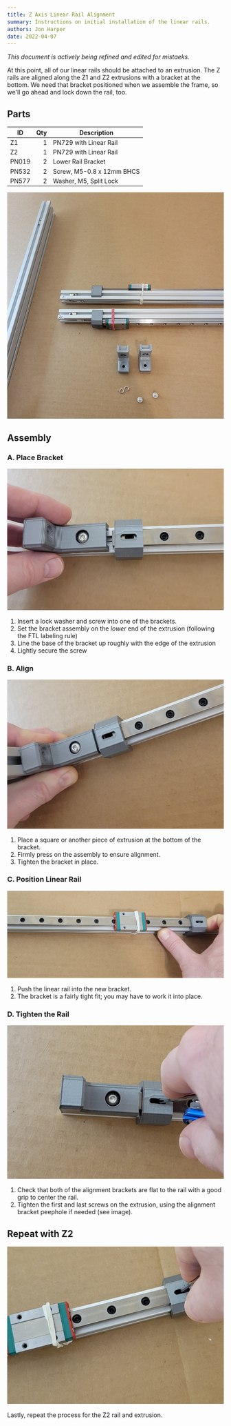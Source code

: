 ```yaml
---
title: Z Axis Linear Rail Alignment
summary: Instructions on initial installation of the linear rails.
authors: Jon Harper
date: 2022-04-07
---
```


*This document is actively being refined and edited for mistaeks.*

At this point, all of our linear rails should be attached to an extrusion. The Z rails are aligned along the Z1 and Z2 extrusions with a bracket at the bottom. We need that bracket positioned when we assemble the frame, so we'll go ahead and lock down the rail, too.

## Parts

| ID    | Qty | Description |
|-------|----:|-------------|
| Z1    | 1   | PN729 with Linear Rail |
| Z2    | 1   | PN729 with Linear Rail |
| PN019 | 2   | Lower Rail Bracket     |
| PN532 | 2   | Screw, M5-0.8 x 12mm BHCS |
| PN577 | 2   | Washer, M5, Split Lock |

[![parts](../../img/z_rail_align/overview.jpg)](../../img/z_rail_align/overview.jpg)

## Assembly
### A. Place Bracket

[![place the bracket](../../img/z_rail_align/step1.jpg)](../../img/z_rail_align/step1.jpg)

1. Insert a lock washer and screw into one of the brackets.
2. Set the bracket assembly on the *lower* end of the extrusion (following the FTL labeling rule)
3. Line the base of the bracket up roughly with the edge of the extrusion
4. Lightly secure the screw

### B. Align

[![aligning with a 2040 extrusion](../../img/z_rail_align/step2.jpg)](../../img/z_rail_align/step2.jpg)

1. Place a square or another piece of extrusion at the bottom of the bracket.
2. Firmly press on the assembly to ensure alignment.
3. Tighten the bracket in place.

### C. Position Linear Rail

[![pushing the rail in place](../../img/z_rail_align/step3.jpg)](../../img/z_rail_align/step3.jpg)

1. Push the linear rail into the new bracket.
2. The bracket is a fairly tight fit; you may have to work it into place.

### D. Tighten the Rail

[![locking the rail in place](../../img/z_rail_align/step4.jpg)](../../img/z_rail_align/step4.jpg)

1. Check that both of the alignment brackets are flat to the rail with a good grip to center the rail.
2. Tighten the first and last screws on the extrusion, using the alignment bracket peephole if needed (see image).

## Repeat with Z2

[![random picture](../../img/z_rail_align/step5.jpg)](../../img/z_rail_align/step5.jpg)

Lastly, repeat the process for the Z2 rail and extrusion.
